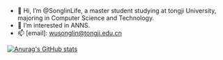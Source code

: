 - 👋 Hi, I’m @SonglinLife, a master student studying at tongji University, majoring in Computer Science and Technology.
- 👀 I’m interested in ANNS.
- 📫 [email]: wusonglin@tongji.edu.cn 


[![Anurag's GitHub stats](https://github-readme-stats.vercel.app/api?username=songlinlife&show_icons=true&theme=tokyonight)](https://github.com/anuraghazra/github-readme-stats)

<!---
WusonglinLife/WusonglinLife is a ✨ special ✨ repository because its `README.md` (this file) appears on your GitHub profile.
You can click the Preview link to take a look at your changes.
--->
